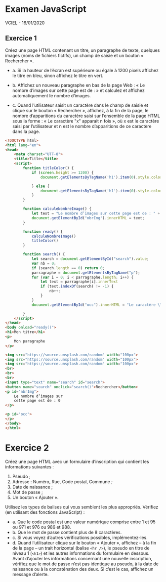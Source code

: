 # Examen JavaScript
 VCIEL - 16/01/2020
## Exercice 1
Créez une page HTML contenant un titre, un paragraphe de texte, quelques images (noms de
fichiers fictifs), un champ de saisie et un bouton « Rechercher ».
* a. Si la hauteur de l’écran est supérieure ou égale à 1200 pixels affichez le titre en bleu,
sinon affichez le titre en vert.

* b. Affichez un nouveau paragraphe en bas de la page Web : « Le nombre d’images sur
cette page est de : » et calculez et affichez automatiquement le nombre d’images.

* c. Quand l’utilisateur saisit un caractère dans le champ de saisie et clique sur le bouton
« Rechercher », affichez, à la fin de la page, le nombre d’apparitions du caractère saisi
sur l’ensemble de la page HTML sous la forme : « Le caractère "x" apparait n fois »,
où x est le caractère saisi par l’utilisateur et n est le nombre d’apparitions de ce
caractère dans la page.

```html
<!DOCTYPE html>
<html lang="en">
<head>
    <meta charset="UTF-8">
    <title>Title</title>
    <script>
        function titleColor() {
            if (screen.height >= 1200) {
                document.getElementsByTagName('h1').item(0).style.color = "blue";

            } else {
                document.getElementsByTagName('h1').item(0).style.color = "green";
            }
        }

        function calculeNombreImage() {
            let text = "Le nombre d’images sur cette page est de : " + document.images.length;
            document.getElementById("nbrImg").innerHTML = text;
        }

        function ready() {
            calculeNombreImage()
            titleColor()
        }

        function search() {
            let search = document.getElementById("search").value;
            var nb = 0;
            if (search.length == 0) return 0;
            parragraphe = document.getElementsByTagName("p");
            for (var i = 0; i < parragraphe.length; i++) {
                let text = parragraphe[i].innerText
                if (text.indexOf(search) != -1) {
                    nb++;
                }
            }
            document.getElementById("occ").innerHTML = "Le caractère \"" + search + "\" apparait " + nb + " fois";

        }
    </script>
</head>
<body onload="ready()">
<h1>Mon titre</h1>
<p>
    Mon paragraphe
</p>

<img src="https://source.unsplash.com/random" width="100px">
<img src="https://source.unsplash.com/random" width="100px">
<img src="https://source.unsplash.com/random" width="100px">
<br>
<br>
<br>
<input type="text" name="search" id="search">
<button name="search" onclick="search()">Rechercher</button>
<p id="nbrImg">
    Le nombre d’images sur
    cette page est de : 0
</p>

<p id="occ">
</p>
</body>
</html>

```


# Exercice 2
Créez une page HTML avec un formulaire d’inscription qui contient les informations
suivantes :
1. Pseudo ;
2. Adresse : Numéro, Rue, Code postal, Commune ;
3. Date de naissance ;
4. Mot de passe ;
5. Un bouton « Ajouter ».

Utilisez les types de balises qui vous semblent les plus appropriés.
Vérifiez (en utilisant des fonctions JavaScript) :

* a. Que le code postal est une valeur numérique comprise entre 1 et 95 ou 971 et 976 ou
986 et 988.
* b. Que le mot de passe contient plus de 8 caractères.
* c. Si vous voyez d’autres vérifications possibles, implémentez-les.
* d. Quand l’utilisateur clique sur le bouton « Ajouter », affichez – à la fin de la page – un
trait horizontal (balise `<hr />`), le pseudo en titre de niveau 1 (`<h1>`) et les autres
informations du formulaire en dessous. Avant d’ajouter les informations concernant
une nouvelle inscription, vérifiez que le mot de passe n’est pas identique au pseudo, à
la date de naissance ou à la concaténation des deux. Si c’est le cas, affichez un
message d’alerte.

